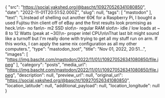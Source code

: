 {
  "src": "https://social.yakshed.org/@bascht/109270526341080850",
  "date": "2022-11-01T20:51:52.000Z",
  "slug": null,
  "tags": [
    "mastodon"
  ],
  "text": "LInstead of shelling out another 60€ for a Raspberry Pi, I bought a used Fujitsu thin client off of eBay and the first results look promising as heck.\n\n- no fan\n- m2 SSD slot\n- regular RAM slot\n- idle / low loads at ~ 8 to 12 Watts (peak at ~30)\n- proper intel CPU\n\nThat last bit might sound like a turnoff but I'm really done with trying to get all my stuff run on arm. If this works, I can apply the same nix configuration as all my other computers.",
  "type": "mastodon_toot",
  "title": "Nov 01, 2022, 20:51…",
  "images": [
    "https://img.bascht.com/mastodon/2022/11/01//109270526341080850/file.jpeg"
  ],
  "category": "posts",
  "media_url": "https://img.bascht.com/mastodon/2022/11/01//109270526341080850/file.jpeg",
  "description": null,
  "preview_url": null,
  "original_url": "https://social.yakshed.org/@bascht/109270526341080850",
  "location_latitude": null,
  "additional_payload": null,
  "location_longitude": null
}